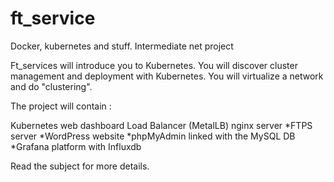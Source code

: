 # ft_service
Docker, kubernetes and stuff. Intermediate net project

Ft_services will introduce you to Kubernetes. You will discover cluster management and deployment with Kubernetes. You will virtualize a network and do "clustering".

The project will contain :

Kubernetes web dashboard
Load Balancer (MetalLB)
nginx server
*FTPS server
*WordPress website
*phpMyAdmin linked with the MySQL DB
*Grafana platform with Influxdb

Read the subject for more details.

